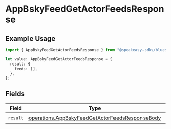 # AppBskyFeedGetActorFeedsResponse

## Example Usage

```typescript
import { AppBskyFeedGetActorFeedsResponse } from "@speakeasy-sdks/bluesky/models/operations";

let value: AppBskyFeedGetActorFeedsResponse = {
  result: {
    feeds: [],
  },
};
```

## Fields

| Field                                                                                                              | Type                                                                                                               | Required                                                                                                           | Description                                                                                                        |
| ------------------------------------------------------------------------------------------------------------------ | ------------------------------------------------------------------------------------------------------------------ | ------------------------------------------------------------------------------------------------------------------ | ------------------------------------------------------------------------------------------------------------------ |
| `result`                                                                                                           | [operations.AppBskyFeedGetActorFeedsResponseBody](../../models/operations/appbskyfeedgetactorfeedsresponsebody.md) | :heavy_check_mark:                                                                                                 | N/A                                                                                                                |